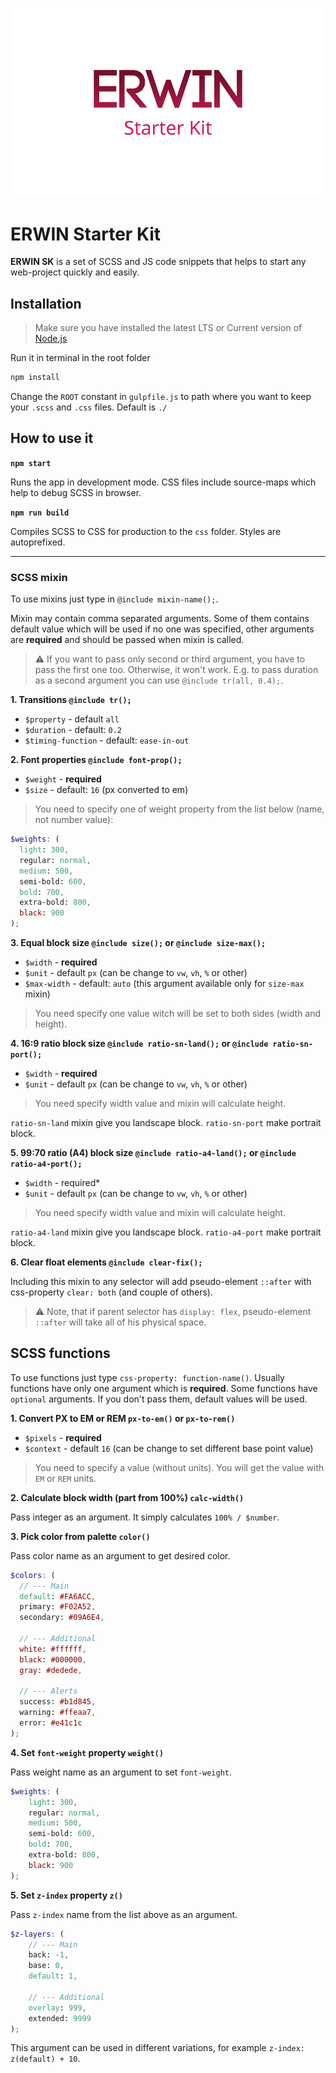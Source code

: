 ![ERWIN Starter Kit](/preview.png)

# ERWIN Starter Kit

**ERWIN SK** is a set of SCSS and JS code snippets that helps to start any web-project quickly and easily.

## Installation

> Make sure you have installed the latest LTS or Current version of [Node.js](https://nodejs.org/)

Run it in terminal in the root folder

```bash
npm install
```

Change the `ROOT` constant in `gulpfile.js` to path where you want to keep your `.scss` and `.css` files. Default is `./`

## How to use it

**`npm start`**

Runs the app in development mode. CSS files include source-maps which help to debug SCSS in browser.

**`npm run build`**

Compiles SCSS to CSS for production to the `css` folder. Styles are autoprefixed.

---

### SCSS mixin

To use mixins just type in `@include mixin-name();`.

Mixin may contain comma separated arguments. Some of them contains default value which will be used if no one was specified, other arguments are **required** and should be passed when mixin is called.

> :warning: If you want to pass only second or third argument, you have to pass the first one too. Otherwise, it won't work. E.g. to pass duration as a second argument you can use `@include tr(all, 0.4);`.

**1. Transitions `@include tr();`**

* `$property` - default `all`
* `$duration` - default: `0.2`
* `$timing-function` - default: `ease-in-out`

**2. Font properties `@include font-prop();`**

* `$weight` - **required**
* `$size` - default: `16` (px converted to em)

> You need to specify one of weight property from the list below (name, not number value):

  ```scss
  $weights: (
    light: 300,
    regular: normal,
    medium: 500,
    semi-bold: 600,
    bold: 700,
    extra-bold: 800,
    black: 900
  );
  ```

**3. Equal block size `@include size();` or `@include size-max();`**

* `$width` - **required**
* `$unit` - default `px` (can be change to `vw`, `vh`, `%` or other)
* `$max-width` - default: `auto` (this argument available only for `size-max` mixin)

> You need specify one value witch will be set to both sides (width and height).

**4. 16:9 ratio block size `@include ratio-sn-land();` or `@include ratio-sn-port();`**

* `$width` - **required**
* `$unit` - default `px` (can be change to `vw`, `vh`, `%` or other)

> You need specify width value and mixin will calculate height.

`ratio-sn-land` mixin give you landscape block.
`ratio-sn-port` make portrait block.

**5. 99:70 ratio (A4) block size `@include ratio-a4-land();` or `@include ratio-a4-port();`**

* `$width` - required*
* `$unit` - default `px` (can be change to `vw`, `vh`, `%` or other)

> You need specify width value and mixin will calculate height.

`ratio-a4-land` mixin give you landscape block.
`ratio-a4-port` make portrait block.

**6. Clear float elements `@include clear-fix();`**

Including this mixin to any selector will add pseudo-element `::after` with css-property `clear: both` (and couple of others).

> :warning: Note, that if parent selector has `display: flex`, pseudo-element `::after` will take all of his physical space.

## SCSS functions

To use functions just type `css-property: function-name()`. Usually functions have only one argument which is **required**. Some functions have `optional` arguments. If you don't pass them, default values will be used.

**1. Convert PX to EM or REM `px-to-em()` or `px-to-rem()`**

* `$pixels` - **required**
* `$context` - default `16` (can be change to set different base point value)

> You need to specify a value (without units). You will get the value with `EM` or `REM` units.

**2. Calculate block width (part from 100%) `calc-width()`**

Pass integer as an argument. It simply calculates `100% / $number`.

**3. Pick color from palette `color()`**

Pass color name as an argument to get desired color.

```scss
$colors: (
  // --- Main
  default: #FA6ACC,
  primary: #F02A52,
  secondary: #09A6E4,

  // --- Additional
  white: #ffffff,
  black: #000000,
  gray: #dedede,

  // --- Alerts
  success: #b1d845,
  warning: #ffeaa7,
  error: #e41c1c
);
```

**4. Set `font-weight` property `weight()`**

Pass weight name as an argument to set `font-weight`. 

```scss
$weights: (
    light: 300,
    regular: normal,
    medium: 500,
    semi-bold: 600,
    bold: 700,
    extra-bold: 800,
    black: 900
);
```

**5. Set `z-index` property `z()`**

Pass `z-index` name from the list above as an argument.

```scss
$z-layers: (
    // --- Main 
    back: -1,
    base: 0,
    default: 1,

    // --- Additional  
    overlay: 999,
    extended: 9999
);
```

This argument can be used in different variations, for example `z-index: z(default) + 10`.